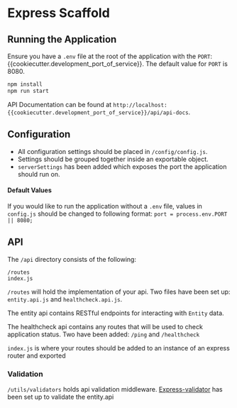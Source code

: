 # Express Scaffold

## Running the Application

Ensure you have a `.env` file at the root of the application with the `PORT`: {{cookiecutter.development_port_of_service}}. The default value for `PORT` is 8080.

```bash
npm install
npm run start
```

API Documentation can be found at `http://localhost:{{cookiecutter.development_port_of_service}}/api/api-docs`.

## Configuration

- All configuration settings should be placed in `/config/config.js`.
- Settings should be grouped together inside an exportable object.
- `serverSettings` has been added which exposes the port the application should run on.

#### Default Values

If you would like to run the application without a `.env` file, values in `config.js` should be changed to following format:
`port = process.env.PORT || 8080;`

## API

The `/api` directory consists of the following:

```
/routes
index.js
```

`/routes` will hold the implementation of your api. Two files have been set up: `entity.api.js` and `healthcheck.api.js`.

The entity api contains RESTful endpoints for interacting with `Entity` data.

The healthcheck api contains any routes that will be used to check application status. Two have been added: `/ping` and `/healthcheck`

`index.js` is where your routes should be added to an instance of an express router and exported

### Validation

`/utils/validators` holds api validation middleware. [Express-validator](https://express-validator.github.io/docs/) has been set up to validate the entity.api
